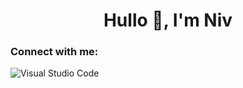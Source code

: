 <h1 align="center">Hullo 👋, I'm Niv</h1>
<h3 align="left">Connect with me:</h3>
<p align="left">
</p>

![Visual Studio Code](https://img.shields.io/badge/Visual%20Studio%20Code-0078d7.svg?style=for-the-badge&logo=visual-studio-code&logoColor=white)
